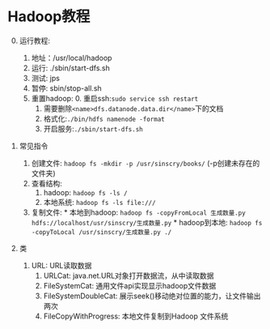 # Hadoop教程
0. 运行教程:
    1. 地址：/usr/local/hadoop
    2. 运行: ./sbin/start-dfs.sh
    3. 测试: jps
    4. 暂停: sbin/stop-all.sh
    5. 重置hadoop:
        0. 重启ssh:`sudo service ssh restart`
        1. 需要删除`<name>dfs.datanode.data.dir</name>`下的文档
        2. 格式化:`./bin/hdfs namenode -format`
        3. 开启服务:`./sbin/start-dfs.sh`

1. 常见指令
    1. 创建文件: `hadoop fs -mkdir -p /usr/sinscry/books/`  (-p创建未存在的文件夹) 
    2. 查看结构: 
        1. hadoop: `hadoop fs -ls /`
        2. 本地系统: `hadoop fs -ls file:///`
    3. 复制文件: 
    		* 本地到hadoop: `hadoop fs -copyFromLocal 生成数量.py  hdfs://localhost/usr/sinscry/生成数量.py`
    		* hadoop到本地: `hadoop fs -copyToLocal /usr/sinscry/生成数量.py ./`
2. 类
    1. URL: URL读取数据
        1. URLCat: java.net.URL对象打开数据流，从中读取数据
        2. FileSystemCat: 通用文件api实现显示hadoop文件数据
        3. FileSystemDoubleCat: 展示seek()移动绝对位置的能力，让文件输出两次
        4. FileCopyWithProgress: 本地文件复制到Hadoop 文件系统